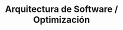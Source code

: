 ---
layout: default
title: Arquitectura de Software / Optimización
nav_order: 1
parent: Taxonomía
has_children: true
---